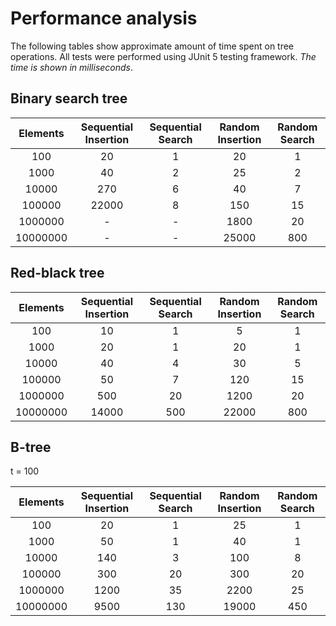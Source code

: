 # Performance analysis
The following tables show approximate amount of time spent on tree operations. All tests were performed using JUnit 5 testing framework. *The time is shown in milliseconds*.

## Binary search tree

| Elements | Sequential Insertion | Sequential Search | Random Insertion | Random Search |
|:--------:|:--------------------:|:-----------------:|:----------------:|:-------------:|
| 100      |          20          |         1         |        20        |       1       |
| 1000     |          40          |         2         |        25        |       2       |
| 10000    |          270         |         6         |        40        |       7       |
| 100000   |         22000        |         8         |        150       |       15      |
| 1000000  |           -          |         -         |       1800       |       20      |
| 10000000 |           -          |         -         |       25000      |      800      |


## Red-black tree

| Elements | Sequential Insertion | Sequential Search | Random Insertion | Random Search |
|:--------:|:--------------------:|:-----------------:|:----------------:|:-------------:|
| 100      |          10          |         1         |         5        |       1       |
| 1000     |          20          |         1         |        20        |       1       |
| 10000    |          40          |         4         |        30        |       5       |
| 100000   |          50          |         7         |        120       |       15      |
| 1000000  |          500         |         20        |       1200       |       20      |
| 10000000 |         14000        |        500        |       22000      |      800      |


## B-tree

t = 100

| Elements | Sequential Insertion | Sequential Search | Random Insertion | Random Search |
|:--------:|:--------------------:|:-----------------:|:----------------:|:-------------:|
| 100      |          20          |         1         |        25        |       1       |
| 1000     |          50          |         1         |        40        |       1       |
| 10000    |          140         |         3         |        100       |       8       |
| 100000   |          300         |         20        |        300       |       20      |
| 1000000  |          1200        |         35        |       2200       |       25      |
| 10000000 |          9500        |        130        |       19000      |       450     |
